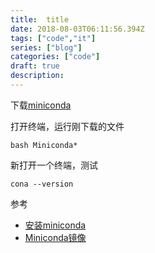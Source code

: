 ```yaml
---
title:  title
date: 2018-08-03T06:11:56.394Z
tags: ["code","it"]
series: ["blog"]
categories: ["code"]
draft: true
description:
---
```


下载[miniconda](https://mirrors.tuna.tsinghua.edu.cn/anaconda/miniconda/)

打开终端，运行刚下载的文件
```shell
bash Miniconda*
```
新打开一个终端，测试
```shell
cona --version
```


参考

- [安装miniconda](https://www.cnblogs.com/YLDream/p/6940085.html)
- [Miniconda镜像](https://mirrors.tuna.tsinghua.edu.cn/help/anaconda/)